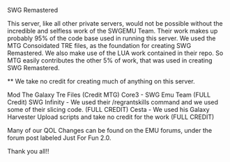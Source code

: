 SWG Remastered

This server, like all other private servers, would not be possible without the incredible and selfless work of the SWGEMU Team. Their work makes up probably 95% of the code base used in running this server. We used the MTG Consoidated TRE files, as the foundation for creating SWG Remastered. We also make use of the LUA work contained in their repo. So MTG easily contributes the other 5% of work, that was used in creating SWG Remastered.

** We take no credit for creating much of anything on this server.

Mod The Galaxy Tre Files (Credit MTG) Core3 - SWG Emu Team (FULL Credit) SWG Infinity - We used their /regrantskills command and we used some of their slicing code. (FULL CREDIT) Cesta - We used his Galaxy Harvester Upload scripts and take no credit for the work (FULL CREDIT)

Many of our QOL Changes can be found on the EMU forums, under the forum post labeled Just For Fun 2.0.

Thank you all!!